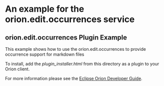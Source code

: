 An example for the orion.edit.occurrences service
===

## orion.edit.occurrences Plugin Example

This example shows how to use the orion.edit.occurrences to provide occurrence support for markdown files

To install, add the _plugin_installer.html_ from this directory as a plugin to your Orion client.

For more information please see the [Eclipse Orion Developer Guide](ttp://wiki.eclipse.org/Orion/Documentation/Developer_Guide/Plugging_into_the_editor#orion.edit.occurrences).